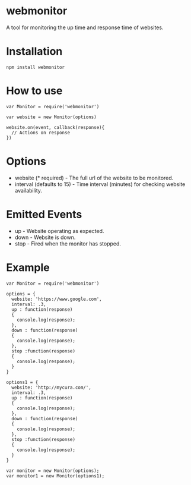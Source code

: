 # webmonitor

A tool for monitoring the up time and response time of websites.

# Installation
```
npm install webmonitor
```

# How to use
```
var Monitor = require('webmonitor')

var website = new Monitor(options)

website.on(event, callback(response){
  // Actions on response
})

```

# Options

* website (* required) - The full url of the website to be monitored.
* interval (defaults to 15) - Time interval (minutes) for checking website availability.

# Emitted Events

* up - Website operating as expected.
* down - Website is down.
* stop - Fired when the monitor has stopped.

# Example
```
var Monitor = require('webmonitor')

options = {
  website: 'https://www.google.com',
  interval: .3,
  up : function(response)
  {
    console.log(response);
  },
  down : function(response)
  {
	console.log(response);
  },
  stop :function(response)
  {
	console.log(response);
  }
}

options1 = {
  website: 'http://mycura.com/',
  interval: .3,
  up : function(response)
  {
    console.log(response);
  },
  down : function(response)
  {
	console.log(response);
  },
  stop :function(response)
  {
	console.log(response);
  }
}

var monitor = new Monitor(options);
var monitor1 = new Monitor(options1);


```
